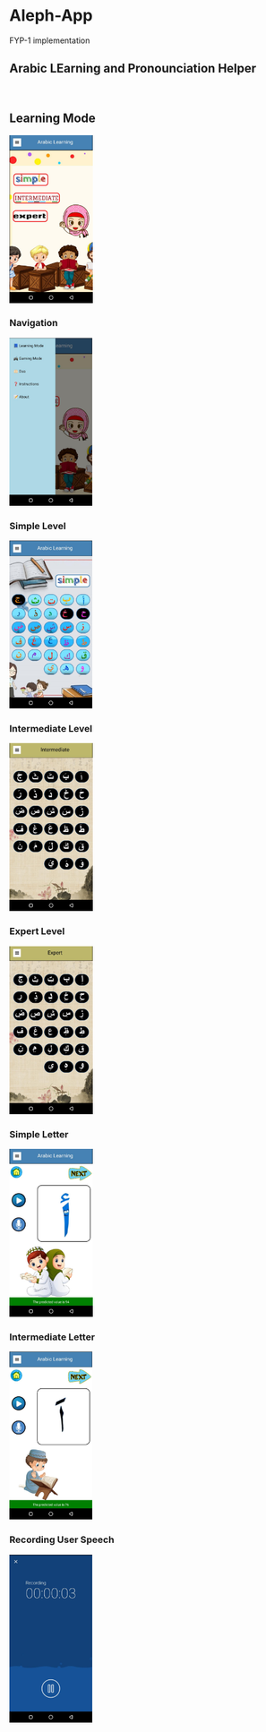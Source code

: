 # Aleph-App
FYP-1 implementation

<h2>Arabic LEarning and Pronounciation Helper</h2>
<br>
<h2><strong> Learning Mode </strong></h2>
<img height=" 300px" src="https://github.com/Mishal-Khan/Aleph-App/blob/main/img/c1.jpeg" />

<br>
<h3><strong> Navigation </strong></h3>
<img height=" 300px" src="https://github.com/Mishal-Khan/Aleph-App/blob/main/img/c2.jpeg" />

<br>
<h3><strong> Simple Level </strong></h3>
<img height=" 300px" src="https://github.com/Mishal-Khan/Aleph-App/blob/main/img/c3.jpeg" />

<br>
<h3><strong> Intermediate Level </strong></h3>
<img height=" 300px" src="https://github.com/Mishal-Khan/Aleph-App/blob/main/img/c4.jpeg" />

<br>
<h3><strong> Expert Level </strong></h3>
<img height=" 300px" src="https://github.com/Mishal-Khan/Aleph-App/blob/main/img/c5.jpeg" />

<br>
<h3><strong> Simple Letter </strong></h3>
<img height=" 300px" src="https://github.com/Mishal-Khan/Aleph-App/blob/main/img/c6.jpeg" />

<br>
<h3><strong> Intermediate Letter </strong></h3>
<img height=" 300px" src="https://github.com/Mishal-Khan/Aleph-App/blob/main/img/c7.jpeg" />

<br>
<h3><strong> Recording User Speech </strong></h3>
<img height=" 300px" src="https://github.com/Mishal-Khan/Aleph-App/blob/main/img/c8.jpeg" />
